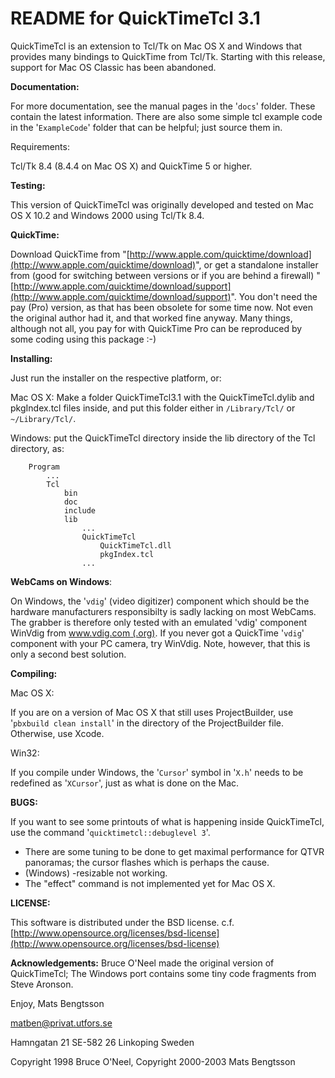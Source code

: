 README for QuickTimeTcl 3.1
=======================================

QuickTimeTcl is an extension to Tcl/Tk on Mac OS X and Windows that provides many bindings to QuickTime from Tcl/Tk. Starting with this release, support for Mac OS Classic has been abandoned. 
 
**Documentation:**

For more documentation, see the manual pages in the '`docs`' folder. These contain the latest information. There are also some simple tcl example code in the '`ExampleCode`' folder that can be helpful; just source them in.

Requirements:

Tcl/Tk 8.4 (8.4.4 on Mac OS X) and QuickTime 5 or higher.

**Testing:**

This version of QuickTimeTcl was originally developed and tested on Mac OS X 10.2 and Windows 2000 using Tcl/Tk 8.4. 

**QuickTime:**

Download QuickTime from "[http://www.apple.com/quicktime/download](http://www.apple.com/quicktime/download)", or get a standalone installer from (good for switching between versions or if you are behind a firewall) "[http://www.apple.com/quicktime/download/support](http://www.apple.com/quicktime/download/support)". You don't need the pay (Pro) version, as that has been obsolete for some time now. Not even the original author had it, and that worked fine anyway. Many things, although not all, you pay for with QuickTime Pro can be reproduced by some coding using this package :-)
    
**Installing:**

Just run the installer on the respective platform, or:
    
 Mac OS X: Make a folder QuickTimeTcl3.1 with the QuickTimeTcl.dylib and pkgIndex.tcl files inside, and put this folder either in `/Library/Tcl/` or `~/Library/Tcl/`.

 Windows: put the QuickTimeTcl directory inside the lib directory of the Tcl directory, as:
    
        Program
            ...
            Tcl
                bin
                doc
                include
                lib
                    ...
                    QuickTimeTcl
                        QuickTimeTcl.dll
                        pkgIndex.tcl
                    ...


**WebCams on Windows**:

On Windows, the '`vdig`' (video digitizer) component which should be the hardware manufacturers responsibilty is sadly lacking on most WebCams. The grabber is therefore only tested with an emulated 'vdig' component WinVdig from [www.vdig.com (.org)](http://www.eden.net.nz/7/20071008/). If you never got a QuickTime '`vdig`' component with your PC camera, try WinVdig. Note, however, that this is only a second best solution.                 
   
**Compiling:**
 
 Mac OS X:

  If you are on a version of Mac OS X that still uses ProjectBuilder, use '`pbxbuild clean install`' in the directory of the ProjectBuilder file. Otherwise, use Xcode.

 Win32:

  If you compile under Windows, the '`Cursor`' symbol in '`X.h`' needs to be redefined as '`XCursor`', just as what is done on the Mac.         
    
**BUGS:**

If you want to see some printouts of what is happening inside QuickTimeTcl, use the command '`quicktimetcl::debuglevel 3`'.
    
 - There are some tuning to be done to get maximal performance for QTVR panoramas; the cursor flashes which is perhaps the cause.
 - (Windows) -resizable not working.
 - The "effect" command is not implemented yet for Mac OS X.
            
**LICENSE:**
          
This software is distributed under the BSD license. c.f. [http://www.opensource.org/licenses/bsd-license](http://www.opensource.org/licenses/bsd-license)
    

**Acknowledgements:**
Bruce O'Neel made the original version of QuickTimeTcl; The Windows port contains some tiny code fragments from Steve Aronson.

Enjoy, Mats Bengtsson

matben@privat.utfors.se

Hamngatan 21
SE-582 26  Linkoping
Sweden

 Copyright 1998 Bruce O'Neel, Copyright 2000-2003 Mats Bengtsson

